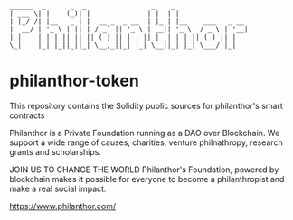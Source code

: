 ```
______  _      _  _                _    _                  
| ___ \| |    (_)| |              | |  | |                 
| |_/ /| |__   _ | |  __ _  _ __  | |_ | |__    ___   _ __ 
|  __/ | '_ \ | || | / _` || '_ \ | __|| '_ \  / _ \ | '__|
| |    | | | || || || (_| || | | || |_ | | | || (_) || |   
\_|    |_| |_||_||_| \__,_||_| |_| \__||_| |_| \___/ |_|   
```

philanthor-token
================
This repository contains the Solidity public sources for philanthor's smart contracts

Philanthor is a Private Foundation running as a DAO over Blockchain. We support a wide range of causes, charities, venture philnathropy, research grants and scholarships.

JOIN US TO CHANGE THE WORLD
Philanthor's Foundation, powered by blockchain makes it possible for everyone to become a philanthropist and make a real social impact.

https://www.philanthor.com/


